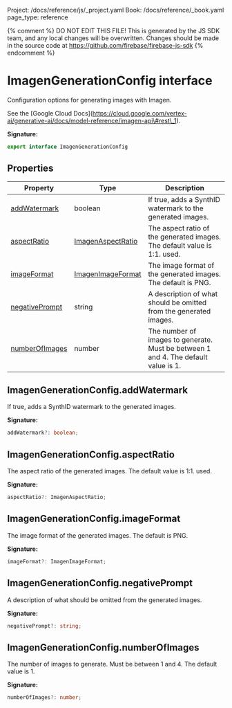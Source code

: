 Project: /docs/reference/js/_project.yaml
Book: /docs/reference/_book.yaml
page_type: reference

{% comment %}
DO NOT EDIT THIS FILE!
This is generated by the JS SDK team, and any local changes will be
overwritten. Changes should be made in the source code at
https://github.com/firebase/firebase-js-sdk
{% endcomment %}

# ImagenGenerationConfig interface
Configuration options for generating images with Imagen.

See the \[Google Cloud Docs\](https://cloud.google.com/vertex-ai/generative-ai/docs/model-reference/imagen-api\#rest\_1).

<b>Signature:</b>

```typescript
export interface ImagenGenerationConfig 
```

## Properties

|  Property | Type | Description |
|  --- | --- | --- |
|  [addWatermark](./vertexai.imagengenerationconfig.md#imagengenerationconfigaddwatermark) | boolean | If true, adds a SynthID watermark to the generated images. |
|  [aspectRatio](./vertexai.imagengenerationconfig.md#imagengenerationconfigaspectratio) | [ImagenAspectRatio](./vertexai.md#imagenaspectratio) | The aspect ratio of the generated images. The default value is 1:1. used. |
|  [imageFormat](./vertexai.imagengenerationconfig.md#imagengenerationconfigimageformat) | [ImagenImageFormat](./vertexai.imagenimageformat.md#imagenimageformat_class) | The image format of the generated images. The default is PNG. |
|  [negativePrompt](./vertexai.imagengenerationconfig.md#imagengenerationconfignegativeprompt) | string | A description of what should be omitted from the generated images. |
|  [numberOfImages](./vertexai.imagengenerationconfig.md#imagengenerationconfignumberofimages) | number | The number of images to generate. Must be between 1 and 4. The default value is 1. |

## ImagenGenerationConfig.addWatermark

If true, adds a SynthID watermark to the generated images.

<b>Signature:</b>

```typescript
addWatermark?: boolean;
```

## ImagenGenerationConfig.aspectRatio

The aspect ratio of the generated images. The default value is 1:1. used.

<b>Signature:</b>

```typescript
aspectRatio?: ImagenAspectRatio;
```

## ImagenGenerationConfig.imageFormat

The image format of the generated images. The default is PNG.

<b>Signature:</b>

```typescript
imageFormat?: ImagenImageFormat;
```

## ImagenGenerationConfig.negativePrompt

A description of what should be omitted from the generated images.

<b>Signature:</b>

```typescript
negativePrompt?: string;
```

## ImagenGenerationConfig.numberOfImages

The number of images to generate. Must be between 1 and 4. The default value is 1.

<b>Signature:</b>

```typescript
numberOfImages?: number;
```
